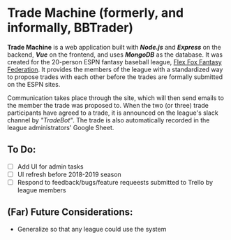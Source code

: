 Trade Machine (formerly, and informally, BBTrader)
===

**Trade Machine** is a web application built with **_Node.js_** and **_Express_** on the backend, **_Vue_** on the frontend, and uses **_MongoDB_** as the database.
It was created for the 20-person ESPN fantasy baseball league, [Flex Fox Fantasy Federation](http://flexfoxfantasy.com/). It provides the members of the league with a standardized way to propose trades with each other before the trades are formally submitted on the ESPN sites. 

Communication takes place through the site, which will then send emails to the member the trade was proposed to. When the two (or three) trade participants have agreed to a trade, it is announced on the league's slack channel by _"TradeBot"_. The trade is also automatically recorded in the league administrators' Google Sheet.


To Do:
---
- [ ] Add UI for admin tasks
- [ ] UI refresh before 2018-2019 season
- [ ] Respond to feedback/bugs/feature requeests submitted to Trello by league members

(Far) Future Considerations:
---
- Generalize so that any league could use the system
